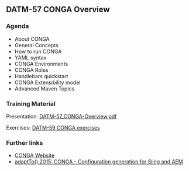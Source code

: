 ## DATM-57 CONGA Overview

### Agenda

*   About CONGA
*   General Concepts
*   How to run CONGA
*   YAML syntax
*   CONGA Environments
*   CONGA Roles
*   Handlebars quickstart
*   CONGA Extensibility model
*   Advanced Maven Topics

### Training Material

Presentation: [DATM-57_CONGA-Overview.pdf](slides/DATM-57_CONGA-Overview.pdf)

Exercises: [DATM-59 CONGA exercises](DATM-59-CONGA-exercises.html)

### Further links

*   [CONGA Website](https://devops.wcm.io/conga/)
*   [adaptTo() 2015: CONGA - Configuration generation for Sling and AEM](http://adapt.to/2015/en/schedule/conga---configuration-generation-for-sling-and-aem.html)
